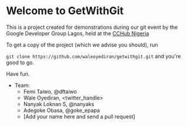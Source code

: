 Welcome to GetWithGit
=====================

This is a project created for demonstrations during our git event by the Google Developer Group Lagos, held at the [CCHub Nigeria](http://cchubnigeria.com)

To get a copy of the project (which we advise you should), run  

`git clone https://github.com/waleoyediran/getwithgit.git` and you're good to go.

Have fun.

* Team:
	* Femi Taiwo, @dftaiwo
	* Wale Oyediran, <twitter_handle>
	* Nanyak Loknan S, @nanyaks
	* Adegoke Obasa, @goke_epapa
	* [Add your name here and send a pull request]
